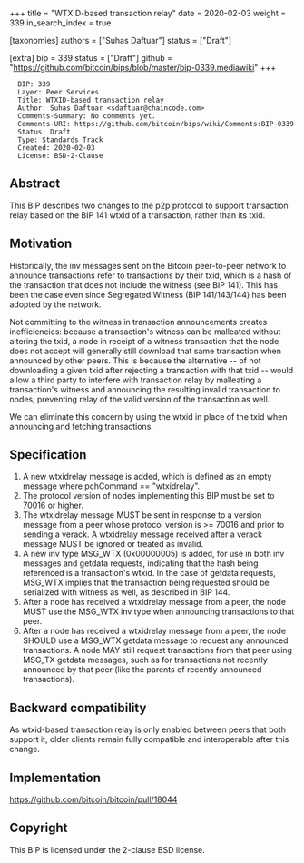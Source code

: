 +++
title = "WTXID-based transaction relay"
date = 2020-02-03
weight = 339
in_search_index = true

[taxonomies]
authors = ["Suhas Daftuar"]
status = ["Draft"]

[extra]
bip = 339
status = ["Draft"]
github = "https://github.com/bitcoin/bips/blob/master/bip-0339.mediawiki"
+++

      BIP: 339
      Layer: Peer Services
      Title: WTXID-based transaction relay
      Author: Suhas Daftuar <sdaftuar@chaincode.com>
      Comments-Summary: No comments yet.
      Comments-URI: https://github.com/bitcoin/bips/wiki/Comments:BIP-0339
      Status: Draft
      Type: Standards Track
      Created: 2020-02-03
      License: BSD-2-Clause

## Abstract

This BIP describes two changes to the p2p protocol to support
transaction relay based on the BIP 141 wtxid of a transaction, rather
than its txid.

## Motivation

Historically, the inv messages sent on the Bitcoin peer-to-peer network
to announce transactions refer to transactions by their txid, which is a
hash of the transaction that does not include the witness (see BIP 141).
This has been the case even since Segregated Witness (BIP 141/143/144)
has been adopted by the network.

Not committing to the witness in transaction announcements creates
inefficiencies: because a transaction's witness can be malleated without
altering the txid, a node in receipt of a witness transaction that the
node does not accept will generally still download that same transaction
when announced by other peers. This is because the alternative -- of not
downloading a given txid after rejecting a transaction with that txid --
would allow a third party to interfere with transaction relay by
malleating a transaction's witness and announcing the resulting invalid
transaction to nodes, preventing relay of the valid version of the
transaction as well.

We can eliminate this concern by using the wtxid in place of the txid
when announcing and fetching transactions.

## Specification

1.  A new wtxidrelay message is added, which is defined as an empty
    message where pchCommand == "wtxidrelay".
2.  The protocol version of nodes implementing this BIP must be set to
    70016 or higher.
3.  The wtxidrelay message MUST be sent in response to a version message
    from a peer whose protocol version is \>= 70016 and prior to sending
    a verack. A wtxidrelay message received after a verack message MUST
    be ignored or treated as invalid.
4.  A new inv type MSG_WTX (0x00000005) is added, for use in both inv
    messages and getdata requests, indicating that the hash being
    referenced is a transaction's wtxid. In the case of getdata
    requests, MSG_WTX implies that the transaction being requested
    should be serialized with witness as well, as described in BIP 144.
5.  After a node has received a wtxidrelay message from a peer, the node
    MUST use the MSG_WTX inv type when announcing transactions to that
    peer.
6.  After a node has received a wtxidrelay message from a peer, the node
    SHOULD use a MSG_WTX getdata message to request any announced
    transactions. A node MAY still request transactions from that peer
    using MSG_TX getdata messages, such as for transactions not recently
    announced by that peer (like the parents of recently announced
    transactions).

## Backward compatibility

As wtxid-based transaction relay is only enabled between peers that both
support it, older clients remain fully compatible and interoperable
after this change.

## Implementation

<https://github.com/bitcoin/bitcoin/pull/18044>

## Copyright

This BIP is licensed under the 2-clause BSD license.
